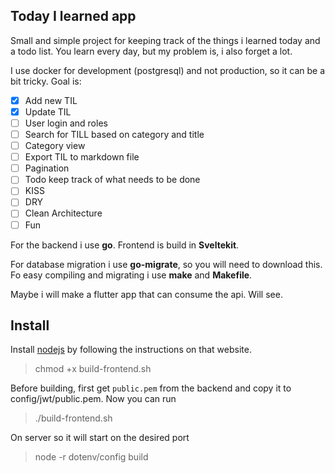 ## Today I learned app

Small and simple project for keeping track of the things i learned today and a todo list. You learn every day, but my problem is, i also forget a lot.

I use docker for development (postgresql) and not production, so it can be a bit tricky.
Goal is:

- [x] Add new TIL
- [x] Update TIL
- [ ] User login and roles
- [ ] Search for TILL based on category and title
- [ ] Category view 
- [ ] Export TIL to markdown file
- [ ] Pagination
- [ ] Todo keep track of what needs to be done
- [ ] KISS
- [ ] DRY
- [ ] Clean Architecture
- [ ] Fun

For the backend i use **go**. Frontend is build in **Sveltekit**.

For database migration i use **go-migrate**, so you will need to download this. Fo easy compiling and migrating i use **make** and **Makefile**.

Maybe i will make a flutter app that can consume the api. Will see.

## Install

Install [nodejs](https://nodejs.org/en/download) by following the instructions on that website. 

> chmod +x build-frontend.sh

Before building, first get `public.pem` from the backend and copy it to config/jwt/public.pem. Now you can run 

> ./build-frontend.sh


On server so it will start on the desired port

> node -r dotenv/config build